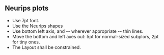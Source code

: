 ## Neurips plots

* Use 7pt font.
* Use the Neurips shapes
* Use bottom left axis, and -- wherever appropriate -- thin lines.
* Move the bottom and left axes out: 5pt for normal-sized subplors, 2pt for tiny ones.
* The Layout shall be constrained.